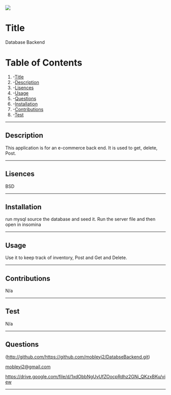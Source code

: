 ![](https://img.shields.io/badge/License-MIT-yellow.svg)
# Title
  Database Backend 
  
# Table of Contents
 1. -[Title](#title)
 2. -[Description](#description)
 3. -[Lisences](#lisences)
 4. -[Usage](#usage)
 5. -[Questions](#questions)
 6. -[Installation](#installation)
 7. -[Contributions](#contributions)
 8. -[Test](#test)

---

## Description
  This application is for an e-commerce back end. It is used to get, delete, Post.


---

## Lisences
  BSD

---

## Installation
  run mysql source the database and seed it. Run the server file and then open in insomina

---

## Usage
  Use it to keep track of inventory, Post and Get and Delete.

---

## Contributions
  N/a

---

## Test
  N/a

---

## Questions
  

  
  (http://github.com/https://github.com/mobleyj2/DatabseBackend.git)

  mobleyj2@gmail.com

https://drive.google.com/file/d/1xdObbNgUvUfZOocpRdhz2GNj_QKzxBKu/view

---



